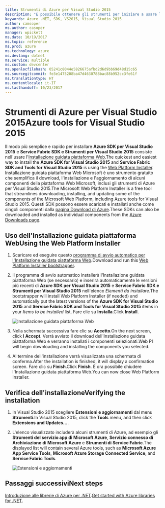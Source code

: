 ```yaml
---
title: Strumenti di Azure per Visual Studio 2015
description: "È possibile ottenere gli strumenti per iniziare a usare le librerie .NET di Azure da Visual Studio 2015."
keywords: Azure .NET, SDK, VS2015, Visual Studio 2015
author: camsoper
ms.author: casoper
manager: wpickett
ms.date: 10/19/2017
ms.topic: reference
ms.prod: azure
ms.technology: azure
ms.devlang: dotnet
ms.service: multiple
ms.custom: devcenter
ms.openlocfilehash: 05241c8044e5826675afbd2d6d9bb69d48d15c65
ms.sourcegitcommit: fe3e1475208ba47d4630788bac88b952cc3fe61f
ms.translationtype: HT
ms.contentlocale: it-IT
ms.lasthandoff: 10/23/2017
---
```

# <a name="azure-tools-for-visual-studio-2015"></a><span data-ttu-id="6d908-104">Strumenti di Azure per Visual Studio 2015</span><span class="sxs-lookup"><span data-stu-id="6d908-104">Azure tools for Visual Studio 2015</span></span>

<span data-ttu-id="6d908-105">Il modo più semplice e rapido per installare **Azure SDK per Visual Studio 2015** e **Service Fabric SDK e Strumenti per Visual Studio 2015** consiste nell'usare l'[Installazione guidata piattaforma Web](https://www.microsoft.com/web/downloads/platform.aspx).</span><span class="sxs-lookup"><span data-stu-id="6d908-105">The quickest and easiest way to install the **Azure SDK for Visual Studio 2015** and **Service Fabric SDK and Tools for Visual Studio 2015** is using the [Web Platform Installer](https://www.microsoft.com/web/downloads/platform.aspx).</span></span>  <span data-ttu-id="6d908-106">Installazione guidata piattaforma Web Microsoft è uno strumento gratuito che semplifica il download, l'installazione e l'aggiornamento di alcuni componenti della piattaforma Web Microsoft, inclusi gli strumenti di Azure per Visual Studio 2015.</span><span class="sxs-lookup"><span data-stu-id="6d908-106">The Microsoft Web Platform Installer is a free tool that streamlines downloading, installing, and updating some of the components of the Microsoft Web Platform, including Azure tools for Visual Studio 2015.</span></span>  <span data-ttu-id="6d908-107">Questi SDK possono essere scaricati e installati anche come singoli componenti dalla [pagina Download di Azure](https://azure.microsoft.com/downloads/).</span><span class="sxs-lookup"><span data-stu-id="6d908-107">These SDKs can also be downloaded and installed as individual components from the [Azure Downloads page](https://azure.microsoft.com/downloads/).</span></span> 

## <a name="using-the-web-platform-installer"></a><span data-ttu-id="6d908-108">Uso dell'Installazione guidata piattaforma Web</span><span class="sxs-lookup"><span data-stu-id="6d908-108">Using the Web Platform Installer</span></span>

1. <span data-ttu-id="6d908-109">Scaricare ed eseguire questo [programma di avvio automatico per l'Installazione guidata piattaforma Web](https://www.microsoft.com/web/handlers/webpi.ashx?command=getinstallerredirect&appid=VWDOrVs2015AzurePack;MicrosoftAzure-ServiceFabric-VS2015).</span><span class="sxs-lookup"><span data-stu-id="6d908-109">Download and run this [Web Platform Installer bootstrapper](https://www.microsoft.com/web/handlers/webpi.ashx?command=getinstallerredirect&appid=VWDOrVs2015AzurePack;MicrosoftAzure-ServiceFabric-VS2015).</span></span>  

2. <span data-ttu-id="6d908-110">Il programma di avvio automatico installerà l'Installazione guidata piattaforma Web (se necessario) e inserirà automaticamente le versioni più recenti di **Azure SDK per Visual Studio 2015** e **Service Fabric SDK e Strumenti per Visual Studio 2015** nell'elenco *Elementi da installare*.</span><span class="sxs-lookup"><span data-stu-id="6d908-110">The bootstrapper will install Web Platform Installer (if needed) and automatically put the latest versions of the  **Azure SDK for Visual Studio 2015** and **Service Fabric SDK and Tools for Visual Studio 2015** items in your *Items to be installed* list.</span></span>  <span data-ttu-id="6d908-111">Fare clic su **Installa**.</span><span class="sxs-lookup"><span data-stu-id="6d908-111">Click **Install**.</span></span>

    ![Installazione guidata piattaforma Web](media/dotnet-sdk-vs2015-install/webpi.png)

3. <span data-ttu-id="6d908-113">Nella schermata successiva fare clic su **Accetto**.</span><span class="sxs-lookup"><span data-stu-id="6d908-113">On the next screen, click **I Accept**.</span></span>  <span data-ttu-id="6d908-114">Verrà avviato il download dell'Installazione guidata piattaforma Web e verranno installati i componenti selezionati.</span><span class="sxs-lookup"><span data-stu-id="6d908-114">Web PI will begin downloading and installing the components you selected.</span></span>

4. <span data-ttu-id="6d908-115">Al termine dell'installazione verrà visualizzata una schermata di conferma.</span><span class="sxs-lookup"><span data-stu-id="6d908-115">After the installation is finished, it will display a confirmation screen.</span></span>  <span data-ttu-id="6d908-116">Fare clic su **Finish**.</span><span class="sxs-lookup"><span data-stu-id="6d908-116">Click **Finish**.</span></span>  <span data-ttu-id="6d908-117">È ora possibile chiudere l'Installazione guidata piattaforma Web.</span><span class="sxs-lookup"><span data-stu-id="6d908-117">You can now close Web Platform Installer.</span></span>

## <a name="verifying-the-installation"></a><span data-ttu-id="6d908-118">Verifica dell'installazione</span><span class="sxs-lookup"><span data-stu-id="6d908-118">Verifying the installation</span></span>

1. <span data-ttu-id="6d908-119">In Visual Studio 2015 scegliere **Estensioni e aggiornamenti** dal menu **Strumenti**.</span><span class="sxs-lookup"><span data-stu-id="6d908-119">In Visual Studio 2015, click the **Tools** menu, and then click **Extensions and Updates...**.</span></span>

2. <span data-ttu-id="6d908-120">L'elenco visualizzato includerà alcuni strumenti di Azure, ad esempio gli **Strumenti del servizio app di Microsoft Azure**, **Servizio connesso di Archiviazione di Microsoft Azure** e **Strumenti di Service Fabric**.</span><span class="sxs-lookup"><span data-stu-id="6d908-120">The displayed list will contain several Azure tools, such as **Microsoft Azure App Service Tools**, **Microsoft Azure Storage Connected Service**, and **Service Fabric Tools**.</span></span>

    ![Estensioni e aggiornamenti](media\dotnet-sdk-vs2015-install\ext-tools.png)

## <a name="next-steps"></a><span data-ttu-id="6d908-122">Passaggi successivi</span><span class="sxs-lookup"><span data-stu-id="6d908-122">Next steps</span></span>

<span data-ttu-id="6d908-123">[Introduzione alle librerie di Azure per .NET](dotnet-sdk-azure-get-started.md).</span><span class="sxs-lookup"><span data-stu-id="6d908-123">[Get started with Azure libraries for .NET](dotnet-sdk-azure-get-started.md).</span></span>
